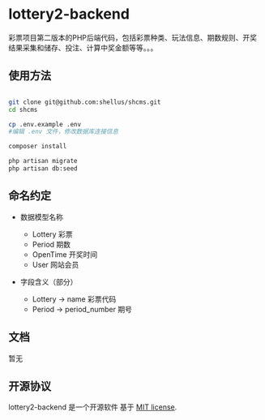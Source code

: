 # lottery2-backend

彩票项目第二版本的PHP后端代码，包括彩票种类、玩法信息、期数规则、开奖结果采集和储存、投注、计算中奖金额等等。。。

## 使用方法

```bash

git clone git@github.com:shellus/shcms.git
cd shcms

cp .env.example .env
#编辑 .env 文件，修改数据库连接信息

composer install

php artisan migrate
php artisan db:seed

```

## 命名约定

- 数据模型名称
    - Lottery      彩票
    - Period       期数
    - OpenTime     开奖时间
    - User         网站会员

- 字段含义（部分）
    - Lottery ->  name         彩票代码
    - Period ->   period_number     期号

## 文档

暂无

## 开源协议

lottery2-backend 是一个开源软件 基于 [MIT license](http://opensource.org/licenses/MIT).
